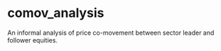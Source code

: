 # comov_analysis
An informal analysis of price co-movement between sector leader and follower equities.
